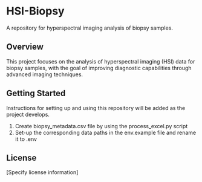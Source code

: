 # HSI-Biopsy

A repository for hyperspectral imaging analysis of biopsy samples.

## Overview

This project focuses on the analysis of hyperspectral imaging (HSI) data for biopsy samples, with the goal of improving diagnostic capabilities through advanced imaging techniques.

## Getting Started

Instructions for setting up and using this repository will be added as the project develops.
1. Create biopsy_metadata.csv file by using the process_excel.py script
2. Set-up the corresponding data paths in the env.example file and rename it to .env

## License

[Specify license information]
